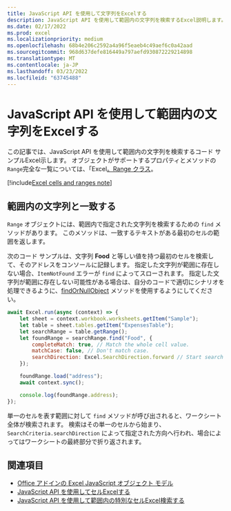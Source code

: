 ```yaml
---
title: JavaScript API を使用して文字列をExcelする
description: JavaScript API を使用して範囲内の文字列を検索するExcel説明します。
ms.date: 02/17/2022
ms.prod: excel
ms.localizationpriority: medium
ms.openlocfilehash: 68b4e206c2592a4a96f5eaeb4c49aef6c0a42aad
ms.sourcegitcommit: 968d637defe816449a797aefd930872229214898
ms.translationtype: MT
ms.contentlocale: ja-JP
ms.lasthandoff: 03/23/2022
ms.locfileid: "63745488"
---
```

# <a name="find-a-string-within-a-range-using-the-excel-javascript-api"></a>JavaScript API を使用して範囲内の文字列をExcelする

この記事では、JavaScript API を使用して範囲内の文字列を検索するコード サンプルExcel示します。 オブジェクトがサポートするプロパティとメソッドの`Range`完全な一覧については、「Excel[。Range クラス](/javascript/api/excel/excel.range)。

[!include[Excel cells and ranges note](../includes/note-excel-cells-and-ranges.md)]

## <a name="match-a-string-within-a-range"></a>範囲内の文字列と一致する

`Range` オブジェクトには、範囲内で指定された文字列を検索するための `find` メソッドがあります。 このメソッドは、一致するテキストがある最初のセルの範囲を返します。

次のコード サンプルは、文字列 **Food** と等しい値を持つ最初のセルを検索して、そのアドレスをコンソールに記録します。 指定した文字列が範囲に存在しない場合、`ItemNotFound` エラーが `find` によってスローされます。 指定した文字列が範囲に存在しない可能性がある場合は、自分のコードで適切にシナリオを処理できるように、[findOrNullObject](../develop/application-specific-api-model.md#ornullobject-methods-and-properties) メソッドを使用するようにしてください。

```js
await Excel.run(async (context) => {
    let sheet = context.workbook.worksheets.getItem("Sample");
    let table = sheet.tables.getItem("ExpensesTable");
    let searchRange = table.getRange();
    let foundRange = searchRange.find("Food", {
        completeMatch: true, // Match the whole cell value.
        matchCase: false, // Don't match case.
        searchDirection: Excel.SearchDirection.forward // Start search at the beginning of the range.
    });

    foundRange.load("address");
    await context.sync();

    console.log(foundRange.address);
});
```

単一のセルを表す範囲に対して `find` メソッドが呼び出されると、ワークシート全体が検索されます。 検索はその単一のセルから始まり、`SearchCriteria.searchDirection` によって指定された方向へ行われ、場合によってはワークシートの最終部分で折り返されます。

## <a name="see-also"></a>関連項目

- [Office アドインの Excel JavaScript オブジェクト モデル](excel-add-ins-core-concepts.md)
- [JavaScript API を使用してセルExcelする](excel-add-ins-cells.md)
- [JavaScript API を使用して範囲内の特別なセルExcel検索する](excel-add-ins-ranges-special-cells.md)
